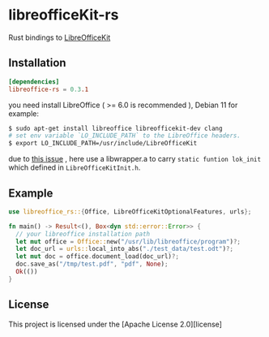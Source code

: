 # libreofficeKit-rs

Rust bindings to [LibreOfficeKit](https://docs.libreoffice.org/libreofficekit.html)


## Installation

```toml
[dependencies]
libreoffice-rs = 0.3.1
```

you need install LibreOffice ( >= 6.0 is recommended ), Debian 11 for example: 
```bash
$ sudo apt-get install libreoffice libreofficekit-dev clang
# set env variable `LO_INCLUDE_PATH` to the LibreOffice headers.
$ export LO_INCLUDE_PATH=/usr/include/LibreOfficeKit
```

due to [this issue](https://github.com/rust-lang/rust-bindgen/issues/1090) , here use a libwrapper.a to carry `static funtion lok_init` which defined in `LibreOfficeKitInit.h`.

## Example

```rust
use libreoffice_rs::{Office, LibreOfficeKitOptionalFeatures, urls};

fn main() -> Result<(), Box<dyn std::error::Error>> {
  // your libreoffice installation path
  let mut office = Office::new("/usr/lib/libreoffice/program")?;
  let doc_url = urls::local_into_abs("./test_data/test.odt")?;
  let mut doc = office.document_load(doc_url)?;
  doc.save_as("/tmp/test.pdf", "pdf", None);
  Ok(())
}
```
## License
This project is licensed under the [Apache License 2.0][license]


